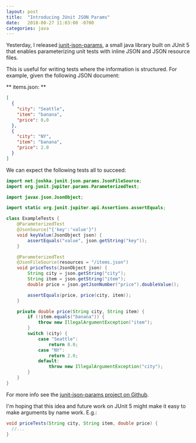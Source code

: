 ```yaml
---
layout: post
title:  "Introducing JUnit JSON Params"
date:   2018-08-27 11:03:00 -0700
categories: java
---
```

Yesterday, I released [junit-json-params](https://www.joshka.net/junit-json-params/),
a small java library built on JUnit 5 that enables parameterizing unit tests
with inline JSON and JSON resource files.

This is useful for writing tests where the information is structured. For
example, given the following JSON document:

** items.json: **
```json
[
  {
    "city": "Seattle",
    "item": "banana",
    "price": 0.0
  },
  {
    "city": "NY",
    "item": "banana",
    "price": 2.0
  }
]
```
We can expect the following tests all to succeed:
```java
import net.joshka.junit.json.params.JsonFileSource;
import org.junit.jupiter.params.ParameterizedTest;

import javax.json.JsonObject;

import static org.junit.jupiter.api.Assertions.assertEquals;

class ExampleTests {
    @ParameterizedTest
    @JsonSource("{'key':'value'}")
    void keyValue(JsonObject json) {
        assertEquals("value", json.getString("key"));
    }

    @ParameterizedTest
    @JsonFileSource(resources = "/items.json")
    void priceTests(JsonObject json) {
        String city = json.getString("city");
        String item = json.getString("item");
        double price = json.getJsonNumber("price").doubleValue();

        assertEquals(price, price(city, item));
    }

    private double price(String city, String item) {
        if (!item.equals("banana")) {
            throw new IllegalArgumentException("item");
        }
        switch (city) {
            case "Seattle":
                return 0.0;
            case "NY":
                return 2.0;
            default:
                throw new IllegalArgumentException("city");
        }
    }
}
```

For more info see the [junit-json-params project on Github](https://github.com/joshka/junit-json-params).

I'm hoping that this idea and future work on JUnit 5 might make it easy to make
arguments by name work. E.g.:
```java
void priceTests(String city, String item, double price) {
  //...
}
```

